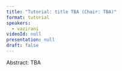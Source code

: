 ```yaml
---
title: "Tutorial: title TBA (Chair: TBA)"
format: tutorial
speakers:
  - vazirani
videoId: null
presentation: null
draft: false
---
```

Abstract: TBA

<!-- fields to use above: -->
<!-- videoId: "Vfl9pPh6ipI" -->
<!-- presentation: "/slides/invited-MargaridaPereira.pdf" -->
